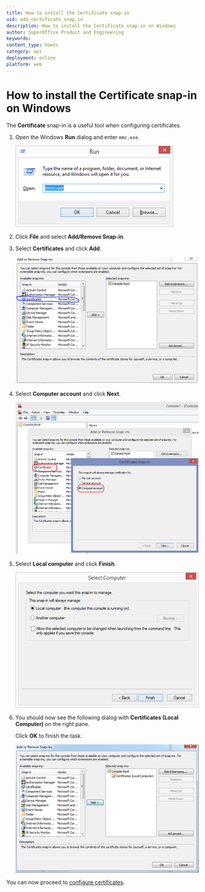 ```yaml
---
title: How to install the Certificate snap-in
uid: add_certificate_snap_in
description: How to install the Certificate snap-in on Windows 
author: SuperOffice Product and Engineering
keywords:
content_type: howto
category: api
deployment: online
platform: web
---
```


# How to install the Certificate snap-in on Windows

The **Certificate** snap-in is a useful tool when configuring certificates.

1. Open the Windows **Run** dialog and enter `mmc.exe`.

    ![x -screenshot][img1]

2. Click **File** and select **Add/Remove Snap-in**.

3. Select **Certificates** and click **Add**.

    ![x -screenshot][img2]

4. Select **Computer account** and click **Next**.

    ![x -screenshot][img3]

5. Select **Local computer** and click **Finish**.

    ![x -screenshot][img4]

6. You should now see the following dialog with **Certificates (Local Computer)** on the right pane.

    Click **OK** to finish the task.

    ![x -screenshot][img5]

You can now proceed to [configure certificates][1].

<!-- Referenced links -->
[1]: configure.md

<!-- Referenced images -->
[img1]: media/rundialog.png
[img2]: media/addremovesnapin.png
[img3]: media/mmc-certs-snapin.png
[img4]: media/selectlocalcomputer.png
[img5]: media/addremoveadded.png
